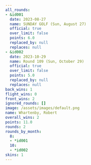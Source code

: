 ```yaml
---
all_rounds:
- &id001
  date: 2023-08-27
  name: SUNDAY GOLF (Sun, August 27)
  official: true
  over_limit: false
  points: 6.0
  replaced_by: null
  replaces: null
- &id002
  date: 2023-10-29
  name: Round 109 (Sun, October 29)
  official: true
  over_limit: false
  points: 5.0
  replaced_by: null
  replaces: null
back_wins: 1
flight_wins: 0
front_wins: 2
ignored_rounds: []
image: /assets/images/default.png
name: Whartenby, Robert
overall_wins: 2
points: 11.0
rounds: 2
rounds_by_month:
  8:
  - *id001
  10:
  - *id002
skins: 1
---
```


